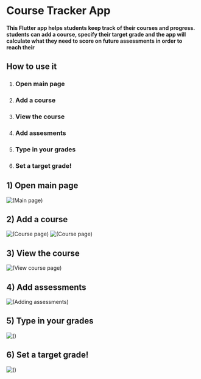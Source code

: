 # Course Tracker App

#### This Flutter app helps students keep track of their courses and progress. students can add a course, specify their target grade and the app will calculate what they need to score on future assessments in order to reach their 
## How to use it

1. ### Open main page

2. ### Add a course

3. ### View the course

4. ### Add assesments

5. ### Type in your grades

6. ### Set a target grade!

## 1) Open main page

![(Main page)](https://github.com/Tellmore01/Course-grade-tracker/blob/961a84f89ef4e9f50de51c2536067ca385d66bdb/assets/images/courses_main_screen.png)

## 2) Add a course

![(Course page)](https://github.com/Tellmore01/Course-grade-tracker/blob/master/assets/images/adding_course.png)
![(Course page)](https://github.com/Tellmore01/Course-grade-tracker/blob/master/assets/images/course_added.png)

## 3) View the course

![(View course page)](https://github.com/Tellmore01/Course-grade-tracker/blob/master/assets/images/course_page.png)

## 4) Add assessments

![(Adding assessments)](https://github.com/Tellmore01/Course-grade-tracker/blob/master/assets/images/adding_assesment.png)

## 5) Type in your grades

![()](https://github.com/Tellmore01/Course-grade-tracker/blob/master/assets/images/assesments_added.png)

## 6) Set a target grade!

![()](https://github.com/Tellmore01/Course-grade-tracker/blob/master/assets/images/target_grade_set.png)
